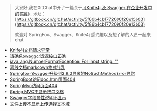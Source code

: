 >大家好,我在GitChat中开了一篇关于[《Knife4j 及 Swagger 在企业开发中的实践》](https://gitbook.cn/gitchat/activity/5f86b4cb1772090f20e13b03)
>地址：[https://gitbook.cn/gitchat/activity/5f86b4cb1772090f20e13b03](https://gitbook.cn/gitchat/activity/5f86b4cb1772090f20e13b03)
>
>欢迎对 SpringFox、Swagger、Knife4j 感兴趣以及想了解的人员一起来chat 
>


- [Knife4j文档请求异常](knife4j-exception.md)  
- [请确保swagger资源接口正确](swaggerResourceInvalid.md)
- [java.lang.NumberFormatException: For input string: ""](format-exception.md)
- [离线文档markdown格式错乱](md-format-error.md)
- [Springfox-Swagger升级到2.9.2导致的NoSuchMethodError异常](sp-nmerror.md)
- [SpringBoot访问doc.html页面404](springboot-404.md)
- [SpringMvc访问页面404](springmvc-404.md)
- [Spring MVC不显示接口文档](springmvc-notshow.md)
- [Swagger字段属性说明不显示](swagger-des-not-found.md)
- [文件上传不显示上传选择文本域](upload-error.md)
 
 
 